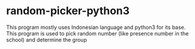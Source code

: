# random-picker-python3
This program mostly uses Indonesian language and python3 for its base. This program is used to pick random number (like presence number in the school) and determine the group 
